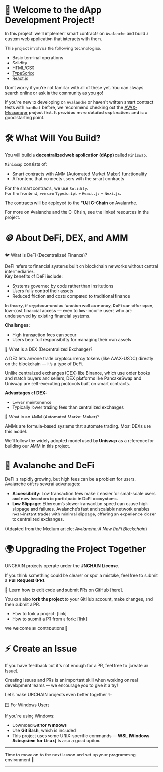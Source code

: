 # 👋 Welcome to the dApp Development Project!

In this project, we’ll implement smart contracts on `Avalanche` and build a custom web application that interacts with them.

This project involves the following technologies:

- Basic terminal operations
- Solidity
- HTML/CSS
- [TypeScript](https://typescriptbook.jp/overview/features)
- [React.js](https://ja.legacy.reactjs.org/)

Don’t worry if you’re not familiar with all of these yet. You can always search online or ask in the community as you go!

If you're new to developing on `Avalanche` or haven't written smart contract tests with `hardhat` before, we recommend checking out the [AVAX-Messenger](https://buidl.unchain.tech/AVAX-Messenger/ja/section-0/lesson-1_Avalanche) project first. It provides more detailed explanations and is a good starting point.

# 🛠 What Will You Build?

You will build a **decentralized web application (dApp)** called `Miniswap`.

`Miniswap` consists of:

- Smart contracts with AMM (Automated Market Maker) functionality
- A frontend that connects users with the smart contracts

For the smart contracts, we use `Solidity`.  
For the frontend, we use `TypeScript` + `React.js` + `Next.js`.

The contracts will be deployed to the **FUJI C-Chain** on Avalanche.

For more on Avalanche and the C-Chain, see the linked resources in the project.

# 🪙 About DeFi, DEX, and AMM

🐦 What is DeFi (Decentralized Finance)?

DeFi refers to financial systems built on blockchain networks without central intermediaries.  
Key benefits of DeFi include:

- Systems governed by code rather than institutions
- Users fully control their assets
- Reduced friction and costs compared to traditional finance

In theory, if cryptocurrencies function well as money, DeFi can offer open, low-cost financial access — even to low-income users who are underserved by existing financial systems.

**Challenges:**  
- High transaction fees can occur  
- Users bear full responsibility for managing their own assets

🦏 What is a DEX (Decentralized Exchange)?

A DEX lets anyone trade cryptocurrency tokens (like AVAX-USDC) directly on the blockchain — it’s a type of DeFi.

Unlike centralized exchanges (CEX) like Binance, which use order books and match buyers and sellers, DEX platforms like PancakeSwap and Uniswap are self-executing protocols built on smart contracts.

**Advantages of DEX:**

- Lower maintenance
- Typically lower trading fees than centralized exchanges

🐅 What is an AMM (Automated Market Maker)?

AMMs are formula-based systems that automate trading. Most DEXs use this model.

We’ll follow the widely adopted model used by **Uniswap** as a reference for building our AMM in this project.

# 🚀 Avalanche and DeFi

DeFi is rapidly growing, but high fees can be a problem for users.  
Avalanche offers several advantages:

- **Accessibility**: Low transaction fees make it easier for small-scale users and new investors to participate in DeFi ecosystems.
- **Low Slippage**: Ethereum’s slower transaction speed can cause high slippage and failures. Avalanche’s fast and scalable network enables near-instant trades with minimal slippage, offering an experience closer to centralized exchanges.

(Adapted from the Medium article: *Avalanche: A New DeFi Blockchain*)

# 🌍 Upgrading the Project Together

UNCHAIN projects operate under the **UNCHAIN License**.

If you think something could be clearer or spot a mistake, feel free to submit a **Pull Request (PR)**.

🔗 Learn how to edit code and submit PRs on GitHub [here].

You can also **fork the project** to your GitHub account, make changes, and then submit a PR.

- How to fork a project: [link]
- How to submit a PR from a fork: [link]

We welcome all contributions 🎉

# ⚡️ Create an Issue

If you have feedback but it's not enough for a PR, feel free to [create an Issue].

Creating Issues and PRs is an important skill when working on real development teams — we encourage you to give it a try!

Let’s make UNCHAIN projects even better together ✨

🪟 For Windows Users

If you're using Windows:
- Download **Git for Windows**
- Use **Git Bash**, which is included
- This project uses some UNIX-specific commands — **WSL (Windows Subsystem for Linux)** is also a good option.

---

Time to move on to the next lesson and set up your programming environment 🎉

---


